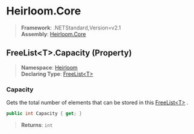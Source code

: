 # Heirloom.Core

> **Framework**: .NETStandard,Version=v2.1  
> **Assembly**: [Heirloom.Core][0]

## FreeList\<T>.Capacity (Property)

> **Namespace**: [Heirloom][0]  
> **Declaring Type**: [FreeList\<T>][1]

### Capacity

Gets the total number of elements that can be stored in this [FreeList\<T>][1] .

```cs
public int Capacity { get; }
```

> **Returns**: `int`

[0]: ../../../Heirloom.Core.md
[1]: ../FreeList[T].md
